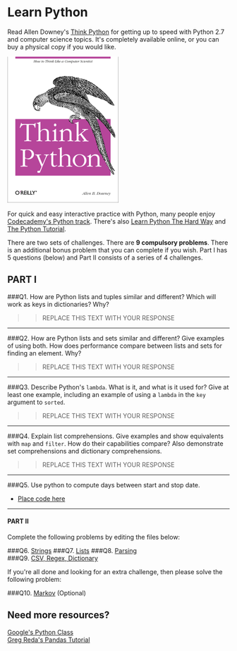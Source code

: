 # Learn Python

Read Allen Downey's [Think Python](http://www.greenteapress.com/thinkpython/) for getting up to speed with Python 2.7 and computer science topics. It's completely available online, or you can buy a physical copy if you would like.

[![Think Python](img/think_python.png)](http://www.greenteapress.com/thinkpython/)

For quick and easy interactive practice with Python, many people enjoy [Codecademy's Python track](http://www.codecademy.com/en/tracks/python). There's also [Learn Python The Hard Way](http://learnpythonthehardway.org/book/) and [The Python Tutorial](https://docs.python.org/2/tutorial/).

There are two sets of challenges. There are **9 compulsory problems**. There is an additional bonus problem that you can complete if you wish. Part I has 5 questions (below) and Part II consists of a series of 4 challenges. 

## PART I  

###Q1. How are Python lists and tuples similar and different? Which will work as keys in dictionaries? Why?

>> REPLACE THIS TEXT WITH YOUR RESPONSE

---

###Q2. How are Python lists and sets similar and different? Give examples of using both. How does performance compare between lists and sets for finding an element. Why?

>> REPLACE THIS TEXT WITH YOUR RESPONSE

---

###Q3. Describe Python's `lambda`. What is it, and what is it used for? Give at least one example, including an example of using a `lambda` in the `key` argument to `sorted`.

>> REPLACE THIS TEXT WITH YOUR RESPONSE

---

###Q4. Explain list comprehensions. Give examples and show equivalents with `map` and `filter`. How do their capabilities compare? Also demonstrate set comprehensions and dictionary comprehensions.

>> REPLACE THIS TEXT WITH YOUR RESPONSE

---
###Q5. Use python to compute days between start and stop date.  
  * [Place code here](pyton/q5_datetime.py)  

---    


#### PART II

Complete the following problems by editing the files below:

###Q6. [Strings](python/q6_strings.py)
###Q7. [Lists](python/q7_lists.py)
###Q8. [Parsing](python/q8_parsing.py)  
###Q9. [CSV, Regex, Dictionary](q9_python/q9_faculty.py)

 
If you're all done and looking for an extra challenge, then please solve the following problem:

###Q10. [Markov](python/q10_markov.py) (Optional)

## Need more resources?  
[Google&#39;s Python Class](https://developers.google.com/edu/python/)   
[Greg Reda&#39;s Pandas Tutorial](http://www.gregreda.com/2013/10/26/using-pandas-on-the-movielens-dataset/)


